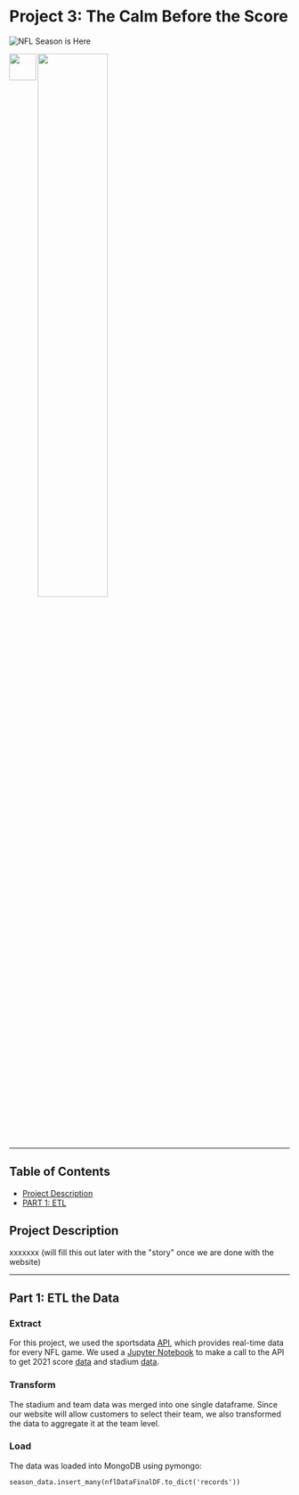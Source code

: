 # Project 3: The Calm Before the Score
![NFL Season is Here](https://www.paranhomes.com/wp-content/uploads/2017/04/football-in-fall.jpg)

<img src="http://url.to/image.png](https://www.paranhomes.com/wp-content/uploads/2017/04/football-in-fall.jpg)" align="left" height="48" width="48" ></a>

<img src="https://i.imgur.com/ZWnhY9T.png" width=50% height=50%>


<hr>

## Table of Contents

* [Project Description](#project-description)
* [PART 1: ETL](#part-1-etl-the-data)

## **Project Description**
xxxxxxx (will fill this out later with the "story" once we are done with the website)

<hr>

## **Part 1**: ETL the Data

### Extract
For this project, we used the sportsdata [API](https://sportsdata.io/nfl-api), which provides real-time data for every NFL game. We used a [Jupyter Notebook](NFL%20Dashboard.ipynb) to make a call to the API to get 2021 score [data](https://api.sportsdata.io/v3/nfl/scores/json/Scores/2021?key=ec966d78fab6468eaa542e1e7e883a44) and stadium [data](https://api.sportsdata.io/v3/nfl/scores/json/Stadiums?key=ec966d78fab6468eaa542e1e7e883a44).

### Transform
The stadium and team data was merged into one single dataframe. Since our website will allow customers to select their team, we also transformed the data to aggregate it at the team level.

### Load
The data was loaded into MongoDB using pymongo:

```season_data.insert_many(nflDataFinalDF.to_dict('records'))```





